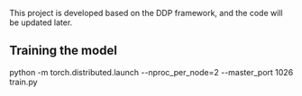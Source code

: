 This project is developed based on the DDP framework, and the code will be updated later.
## Training the model
python -m torch.distributed.launch --nproc_per_node=2 --master_port 1026 train.py
